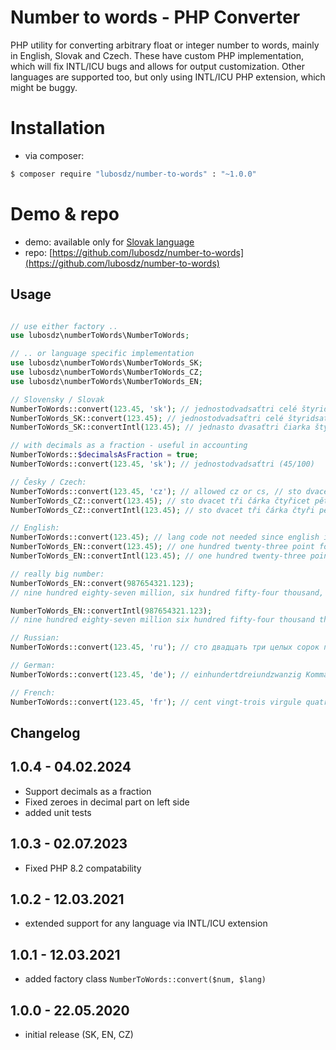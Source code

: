 Number to words - PHP Converter
===============================

PHP utility for converting arbitrary float or integer number to words, mainly in English, Slovak and Czech.
These have custom PHP implementation, which will fix INTL/ICU bugs and allows for output customization.
Other languages are supported too, but only using INTL/ICU PHP extension, which might be buggy.

Installation
============

* via composer:

```bash
$ composer require "lubosdz/number-to-words" : "~1.0.0"
```

Demo & repo
===========

* demo: available only for [Slovak language](https://synet.sk/blog/php/330-cislo-na-slovo)
* repo: [https://github.com/lubosdz/number-to-words](https://github.com/lubosdz/number-to-words)

Usage
-----

```php

// use either factory ..
use lubosdz\numberToWords\NumberToWords;

// .. or language specific implementation
use lubosdz\numberToWords\NumberToWords_SK;
use lubosdz\numberToWords\NumberToWords_CZ;
use lubosdz\numberToWords\NumberToWords_EN;

// Slovensky / Slovak
NumberToWords::convert(123.45, 'sk'); // jednostodvadsaťtri celé štyridsaťpäť
NumberToWords_SK::convert(123.45); // jednostodvadsaťtri celé štyridsaťpäť
NumberToWords_SK::convertIntl(123.45); // jedna­sto dvasať­tri čiarka štyri päť (ICU returns "dvasať", bug)

// with decimals as a fraction - useful in accounting
NumberToWords::$decimalsAsFraction = true;
NumberToWords::convert(123.45, 'sk'); // jednostodvadsaťtri (45/100)

// Česky / Czech:
NumberToWords::convert(123.45, 'cz'); // allowed cz or cs, // sto dvacet tři čárka čtyřicet pět
NumberToWords_CZ::convert(123.45); // sto dvacet tři čárka čtyřicet pět
NumberToWords_CZ::convertIntl(123.45); // sto dvacet tři čárka čtyři pět

// English:
NumberToWords::convert(123.45); // lang code not needed since english is default
NumberToWords_EN::convert(123.45); // one hundred twenty-three point fourty-five
NumberToWords_EN::convertIntl(123.45); // one hundred twenty-three point four five

// really big number:
NumberToWords_EN::convert(987654321.123);
// nine hundred eighty-seven million, six hundred fifty-four thousand, three hundred twenty-one point one hundred twenty-three

NumberToWords_EN::convertIntl(987654321.123);
// nine hundred eighty-seven million six hundred fifty-four thousand three hundred twenty-one point one two three

// Russian:
NumberToWords::convert(123.45, 'ru'); // сто двадцать три целых сорок пять сотых

// German:
NumberToWords::convert(123.45, 'de'); // ein­hundert­drei­und­zwanzig Komma vier fünf

// French:
NumberToWords::convert(123.45, 'fr'); // cent vingt-trois virgule quatre cinq

```

Changelog
---------

1.0.4 - 04.02.2024
------------------
* Support decimals as a fraction
* Fixed zeroes in decimal part on left side
* added unit tests

1.0.3 - 02.07.2023
------------------
* Fixed PHP 8.2 compatability

1.0.2 - 12.03.2021
------------------
* extended support for any language via INTL/ICU extension

1.0.1 - 12.03.2021
------------------
* added factory class `NumberToWords::convert($num, $lang)`

1.0.0 - 22.05.2020
------------------
* initial release (SK, EN, CZ)
